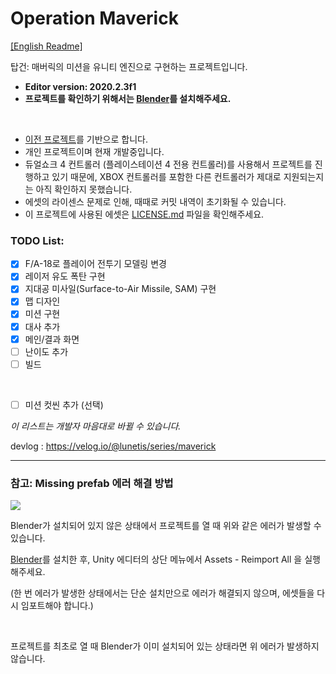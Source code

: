 # Operation Maverick

[[English Readme]](https://github.com/lunetis/OperationMaverick/blob/main/README.md)

탑건: 매버릭의 미션을 유니티 엔진으로 구현하는 프로젝트입니다.

- __Editor version: 2020.2.3f1__
- __프로젝트를 확인하기 위해서는 [Blender](https://www.blender.org/download/)를 설치해주세요.__

<br>

* [이전 프로젝트](https://github.com/lunetis/OperationZERO)를 기반으로 합니다.
* 개인 프로젝트이며 현재 개발중입니다.
* 듀얼쇼크 4 컨트롤러 (플레이스테이션 4 전용 컨트롤러)를 사용해서 프로젝트를 진행하고 있기 때문에, XBOX 컨트롤러를 포함한 다른 컨트롤러가 제대로 지원되는지는 아직 확인하지 못했습니다.
* 에셋의 라이센스 문제로 인해, 때때로 커밋 내역이 초기화될 수 있습니다.
* 이 프로젝트에 사용된 에셋은 [LICENSE.md](https://github.com/lunetis/OperationMaverick/blob/main/LICENSE.md) 파일을 확인해주세요.

### TODO List:
- [x] F/A-18로 플레이어 전투기 모델링 변경
- [x] 레이저 유도 폭탄 구현
- [x] 지대공 미사일(Surface-to-Air Missile, SAM) 구현
- [x] 맵 디자인
- [x] 미션 구현
- [x] 대사 추가
- [x] 메인/결과 화면
- [ ] 난이도 추가
- [ ] 빌드

<br>

- [ ] 미션 컷씬 추가 (선택)

*이 리스트는 개발자 마음대로 바뀔 수 있습니다.*

devlog : https://velog.io/@lunetis/series/maverick

---

### 참고: Missing prefab 에러 해결 방법

![](https://github.com/lunetis/AceCombatZERO/blob/main/missingerror.PNG)

Blender가 설치되어 있지 않은 상태에서 프로젝트를 열 때 위와 같은 에러가 발생할 수 있습니다.

[Blender](https://www.blender.org/download/)를 설치한 후, Unity 에디터의 상단 메뉴에서 Assets - Reimport All 을 실행해주세요.

(한 번 에러가 발생한 상태에서는 단순 설치만으로 에러가 해결되지 않으며, 에셋들을 다시 임포트해야 합니다.)

<br>

프로젝트를 최초로 열 때 Blender가 이미 설치되어 있는 상태라면 위 에러가 발생하지 않습니다.
